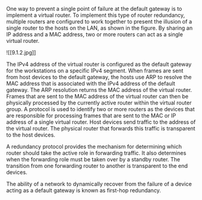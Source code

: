 One way to prevent a single point of failure at the default gateway is to implement a virtual router. To implement this type of router redundancy, multiple routers are configured to work together to present the illusion of a single router to the hosts on the LAN, as shown in the figure. By sharing an IP address and a MAC address, two or more routers can act as a single virtual router.

![[9.1.2.jpg]]

The IPv4 address of the virtual router is configured as the default gateway for the workstations on a specific IPv4 segment. When frames are sent from host devices to the default gateway, the hosts use ARP to resolve the MAC address that is associated with the IPv4 address of the default gateway. The ARP resolution returns the MAC address of the virtual router. Frames that are sent to the MAC address of the virtual router can then be physically processed by the currently active router within the virtual router group. A protocol is used to identify two or more routers as the devices that are responsible for processing frames that are sent to the MAC or IP address of a single virtual router. Host devices send traffic to the address of the virtual router. The physical router that forwards this traffic is transparent to the host devices.

A redundancy protocol provides the mechanism for determining which router should take the active role in forwarding traffic. It also determines when the forwarding role must be taken over by a standby router. The transition from one forwarding router to another is transparent to the end devices.

The ability of a network to dynamically recover from the failure of a device acting as a default gateway is known as first-hop redundancy.